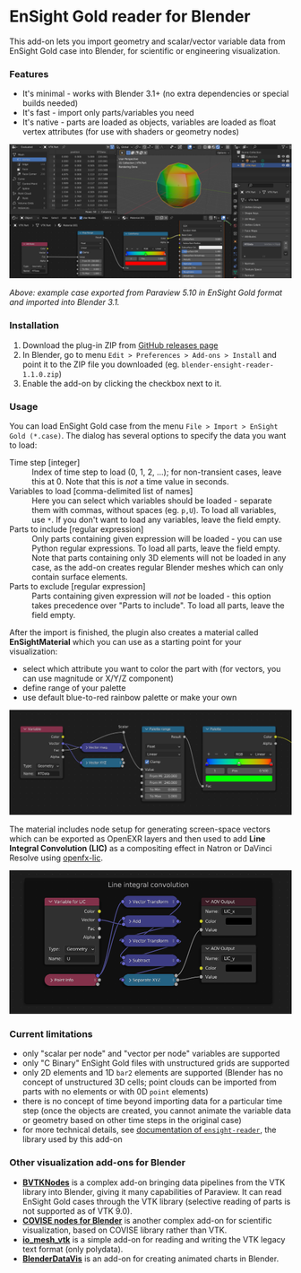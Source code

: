 # EnSight Gold reader for Blender

This add-on lets you import geometry and scalar/vector
variable data from EnSight Gold case into Blender,
for scientific or engineering visualization.

### Features

- It's minimal - works with Blender 3.1+ (no extra dependencies
  or special builds needed)
- It's fast - import only parts/variables you need
- It's native - parts are loaded as objects, variables are loaded
  as float vertex attributes (for use with shaders or geometry nodes)

![EnSight Gold case loaded in Blender 3.1](images/blender-ensight-reader.png)

*Above: example case exported from Paraview 5.10 in EnSight Gold format
and imported into Blender 3.1.*

### Installation

1. Download the plug-in ZIP from [GitHub releases page](https://github.com/tkarabela/blender-ensight-reader/releases/)
2. In Blender, go to menu `Edit > Preferences > Add-ons > Install`
   and point it to the ZIP file you downloaded (eg. `blender-ensight-reader-1.1.0.zip`)
3. Enable the add-on by clicking the checkbox next to it.

### Usage

You can load EnSight Gold case from the menu `File > Import > EnSight Gold (*.case)`.
The dialog has several options to specify the data you want to load:

<dl>
  <dt>Time step [integer]</dt>
  <dd>Index of time step to load (0, 1, 2, ...); for non-transient cases, leave this at 0.
      Note that this is <i>not</i> a time value in seconds.</dd>
  <dt>Variables to load [comma-delimited list of names]</dt>
  <dd>Here you can select which variables should be loaded - separate them
      with commas, without spaces (eg. <code>p,U</code>). To load all variables, use <code>*</code>. If you don't
      want to load any variables, leave the field empty.</dd>
  <dt>Parts to include [regular expression]</dt>
  <dd>Only parts containing given expression will be loaded - you can use Python regular expressions.
      To load all parts, leave the field empty. Note that parts containing only
      3D elements will not be loaded in any case, as the add-on creates regular Blender meshes
      which can only contain surface elements.</dd>
  <dt>Parts to exclude [regular expression]</dt>
  <dd>Parts containing given expression will <i>not</i> be loaded - this option takes precedence
      over "Parts to include". To load all parts, leave the field empty.</dd>
</dl>

After the import is finished, the plugin also creates a material called **EnSightMaterial**
which you can use as a starting point for your visualization:

- select which attribute you want to color the part with (for vectors, you can use magnitude or X/Y/Z component)
- define range of your palette
- use default blue-to-red rainbow palette or make your own

![EnSightMaterial shader for coloring the geometry](images/blender-ensight-material.png)

The material includes node setup for generating screen-space vectors which can be exported as OpenEXR layers
and then used to add **Line Integral Convolution (LIC)** as a compositing effect in Natron or DaVinci Resolve
using [openfx-lic](https://github.com/tkarabela/openfx-lic).

![Shader setup for outputting screen-space vectors for LIC](images/blender-ensight-material-lic.png)

### Current limitations

- only "scalar per node" and "vector per node" variables are supported
- only "C Binary" EnSight Gold files with unstructured grids are supported
- only 2D elements and 1D `bar2` elements are supported (Blender has no concept
  of unstructured 3D cells; point clouds can be imported from parts with no
  elements or with 0D `point` elements)
- there is no concept of time beyond importing data for a particular time step
  (once the objects are created, you cannot animate the variable data or geometry
  based on other time steps in the original case)
- for more technical details, see [documentation of `ensight-reader`](https://ensight-reader.readthedocs.io/en/latest/api-reference.html#ensightreader.EnsightCaseFile),
  the library used by this add-on

### Other visualization add-ons for Blender

- [**BVTKNodes**](https://bvtknodes.readthedocs.io/en/latest/BVTKNodes.html) is a complex add-on bringing
  data pipelines from the VTK library into Blender, giving it many capabilities of Paraview. It can read EnSight Gold
  cases through the VTK library (selective reading of parts is not supported as of VTK 9.0).
- [**COVISE nodes for Blender**](https://blender.it4i.cz/scientific-visualization/covise/) is another complex add-on
  for scientific visualization, based on COVISE library rather than VTK.
- [**io_mesh_vtk**](https://github.com/tkeskita/io_mesh_vtk) is a simple add-on for reading and writing the VTK legacy
  text format (only polydata).
- [**BlenderDataVis**](https://github.com/Griperis/BlenderDataVis/) is an add-on for creating animated charts in Blender.
